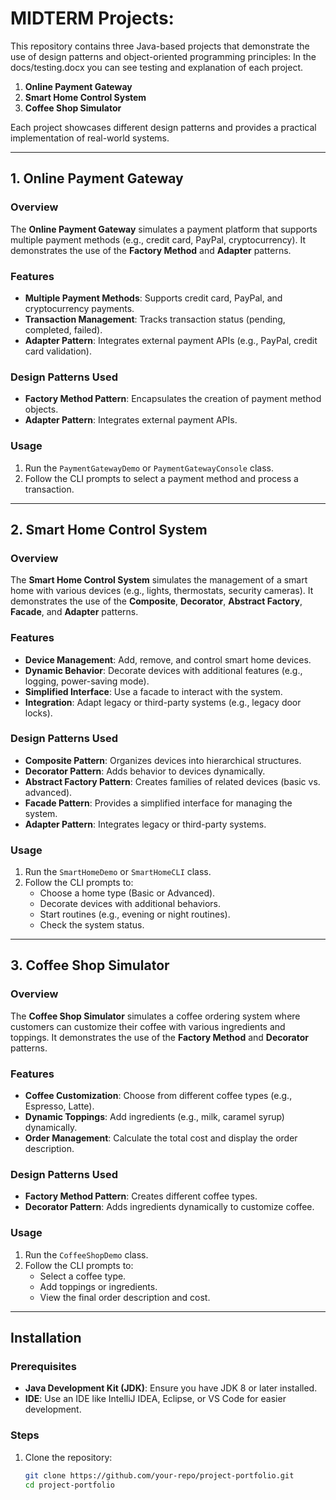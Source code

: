# MIDTERM Projects:

This repository contains three Java-based projects that demonstrate the use of design patterns and object-oriented programming principles:
In the docs/testing.docx you can see testing and explanation of each project.

1. **Online Payment Gateway**
2. **Smart Home Control System**
3. **Coffee Shop Simulator**

Each project showcases different design patterns and provides a practical implementation of real-world systems.

---

## 1. Online Payment Gateway

### Overview
The **Online Payment Gateway** simulates a payment platform that supports multiple payment methods (e.g., credit card, PayPal, cryptocurrency). It demonstrates the use of the **Factory Method** and **Adapter** patterns.

### Features
- **Multiple Payment Methods**: Supports credit card, PayPal, and cryptocurrency payments.
- **Transaction Management**: Tracks transaction status (pending, completed, failed).
- **Adapter Pattern**: Integrates external payment APIs (e.g., PayPal, credit card validation).

### Design Patterns Used
- **Factory Method Pattern**: Encapsulates the creation of payment method objects.
- **Adapter Pattern**: Integrates external payment APIs.

### Usage
1. Run the `PaymentGatewayDemo` or `PaymentGatewayConsole` class.
2. Follow the CLI prompts to select a payment method and process a transaction.

---

## 2. Smart Home Control System

### Overview
The **Smart Home Control System** simulates the management of a smart home with various devices (e.g., lights, thermostats, security cameras). It demonstrates the use of the **Composite**, **Decorator**, **Abstract Factory**, **Facade**, and **Adapter** patterns.

### Features
- **Device Management**: Add, remove, and control smart home devices.
- **Dynamic Behavior**: Decorate devices with additional features (e.g., logging, power-saving mode).
- **Simplified Interface**: Use a facade to interact with the system.
- **Integration**: Adapt legacy or third-party systems (e.g., legacy door locks).

### Design Patterns Used
- **Composite Pattern**: Organizes devices into hierarchical structures.
- **Decorator Pattern**: Adds behavior to devices dynamically.
- **Abstract Factory Pattern**: Creates families of related devices (basic vs. advanced).
- **Facade Pattern**: Provides a simplified interface for managing the system.
- **Adapter Pattern**: Integrates legacy or third-party systems.

### Usage
1. Run the `SmartHomeDemo` or `SmartHomeCLI` class.
2. Follow the CLI prompts to:
   - Choose a home type (Basic or Advanced).
   - Decorate devices with additional behaviors.
   - Start routines (e.g., evening or night routines).
   - Check the system status.

---

## 3. Coffee Shop Simulator

### Overview
The **Coffee Shop Simulator** simulates a coffee ordering system where customers can customize their coffee with various ingredients and toppings. It demonstrates the use of the **Factory Method** and **Decorator** patterns.

### Features
- **Coffee Customization**: Choose from different coffee types (e.g., Espresso, Latte).
- **Dynamic Toppings**: Add ingredients (e.g., milk, caramel syrup) dynamically.
- **Order Management**: Calculate the total cost and display the order description.

### Design Patterns Used
- **Factory Method Pattern**: Creates different coffee types.
- **Decorator Pattern**: Adds ingredients dynamically to customize coffee.

### Usage
1. Run the `CoffeeShopDemo` class.
2. Follow the CLI prompts to:
   - Select a coffee type.
   - Add toppings or ingredients.
   - View the final order description and cost.

---

## Installation

### Prerequisites
- **Java Development Kit (JDK)**: Ensure you have JDK 8 or later installed.
- **IDE**: Use an IDE like IntelliJ IDEA, Eclipse, or VS Code for easier development.

### Steps
1. Clone the repository:
   ```bash
   git clone https://github.com/your-repo/project-portfolio.git
   cd project-portfolio
